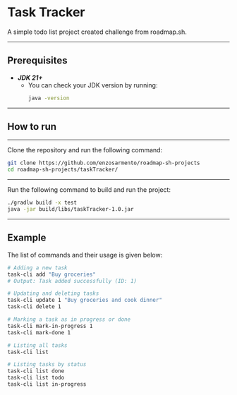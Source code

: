 # Task Tracker
A simple todo list project created challenge from roadmap.sh.

---
## Prerequisites

- ***JDK 21+***
    - You can check your JDK version by running:
      ```bash
      java -version
      ```

---
## How to run

---
Clone the repository and run the following command:
```bash
git clone https://github.com/enzosarmento/roadmap-sh-projects
cd roadmap-sh-projects/taskTracker/
```

---
Run the following command to build and run the project:
```bash
./gradlw build -x test
java -jar build/libs/taskTracker-1.0.jar
```

---
## Example
The list of commands and their usage is given below:
```bash
# Adding a new task
task-cli add "Buy groceries"
# Output: Task added successfully (ID: 1)

# Updating and deleting tasks
task-cli update 1 "Buy groceries and cook dinner"
task-cli delete 1

# Marking a task as in progress or done
task-cli mark-in-progress 1
task-cli mark-done 1

# Listing all tasks
task-cli list

# Listing tasks by status
task-cli list done
task-cli list todo
task-cli list in-progress
```